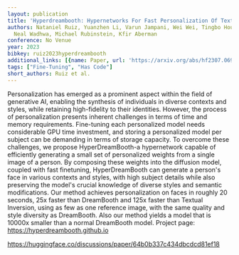 ```yaml
---
layout: publication
title: 'Hyperdreambooth: Hypernetworks For Fast Personalization Of Text-to-image Models'
authors: Nataniel Ruiz, Yuanzhen Li, Varun Jampani, Wei Wei, Tingbo Hou, Yael Pritch,
  Neal Wadhwa, Michael Rubinstein, Kfir Aberman
conference: No Venue
year: 2023
bibkey: ruiz2023hyperdreambooth
additional_links: [{name: Paper, url: 'https://arxiv.org/abs/hf2307.06949'}]
tags: ["Fine-Tuning", "Has Code"]
short_authors: Ruiz et al.
---
```

Personalization has emerged as a prominent aspect within the field of generative AI, enabling the synthesis of individuals in diverse contexts and styles, while retaining high-fidelity to their identities. However, the process of personalization presents inherent challenges in terms of time and memory requirements. Fine-tuning each personalized model needs considerable GPU time investment, and storing a personalized model per subject can be demanding in terms of storage capacity. To overcome these challenges, we propose HyperDreamBooth-a hypernetwork capable of efficiently generating a small set of personalized weights from a single image of a person. By composing these weights into the diffusion model, coupled with fast finetuning, HyperDreamBooth can generate a person's face in various contexts and styles, with high subject details while also preserving the model's crucial knowledge of diverse styles and semantic modifications. Our method achieves personalization on faces in roughly 20 seconds, 25x faster than DreamBooth and 125x faster than Textual Inversion, using as few as one reference image, with the same quality and style diversity as DreamBooth. Also our method yields a model that is 10000x smaller than a normal DreamBooth model. Project page: https://hyperdreambooth.github.io

https://huggingface.co/discussions/paper/64b0b337c434dbcdcd81ef18